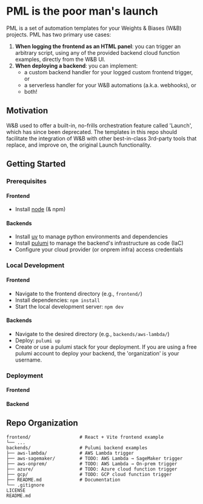 # PML is the poor man's launch

PML is a set of automation templates for your Weights & Biases (W&B) projects. PML has two primary use cases:
1. **When logging the frontend as an HTML panel**: you can trigger an arbitrary script, using any of the provided backend cloud function examples, directly from the W&B UI.
2. **When deploying a backend**: you can implement:
   - a custom backend handler for your logged custom frontend trigger, or
   - a serverless handler for your W&B automations (a.k.a. webhooks), or
   - both!

## Motivation

W&B used to offer a built-in, no-frills orchestration feature called 'Launch', which has since been deprecated. The templates in this repo should facilitate the integration of W&B with other best-in-class 3rd-party tools that replace, and improve on, the original Launch functionality.

## Getting Started

### Prerequisites

#### Frontend
- Install [node](https://nodejs.org/en/download/package-manager) (& npm)

#### Backends
- Install [uv](https://docs.astral.sh/uv/getting-started/installation/) to manage python environments and dependencies
- Install [pulumi](https://www.pulumi.com/docs/iac/download-install/) to manage the backend's infrastructure as code (IaC)
- Configure your cloud provider (or onprem infra) access credentials

### Local Development

#### Frontend

- Navigate to the frontend directory (e.g., `frontend/`)
- Install dependencies: `npm install`
- Start the local development server: `npm dev`

#### Backends

- Navigate to the desired directory (e.g., `backends/aws-lambda/`)
- Deploy: `pulumi up`
- Create or use a pulumi stack for your deployment. If you are using a free pulumi account to deploy your backend, the 'organization' is your username.

### Deployment

#### Frontend

#### Backend

## Repo Organization
```
frontend/                  # React + Vite frontend example
└── ...
backends/                  # Pulumi backend examples
├── aws-lambda/            # AWS Lambda trigger
├── aws-sagemaker/         # TODO: AWS Lambda → SageMaker trigger
├── aws-onprem/            # TODO: AWS Lambda → On-prem trigger
├── azure/                 # TODO: Azure cloud function trigger
├── gcp/                   # TODO: GCP cloud function trigger
├── README.md              # Documentation
└── .gitignore
LICENSE
README.md
```